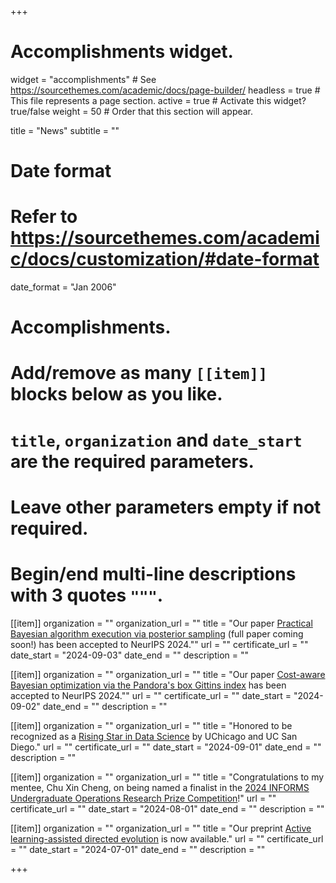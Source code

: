+++
# Accomplishments widget.
widget = "accomplishments"  # See https://sourcethemes.com/academic/docs/page-builder/
headless = true  # This file represents a page section.
active = true  # Activate this widget? true/false
weight = 50  # Order that this section will appear.

title = "News"
subtitle = ""

# Date format
#   Refer to https://sourcethemes.com/academic/docs/customization/#date-format
date_format = "Jan 2006"

# Accomplishments.
#   Add/remove as many `[[item]]` blocks below as you like.
#   `title`, `organization` and `date_start` are the required parameters.
#   Leave other parameters empty if not required.
#   Begin/end multi-line descriptions with 3 quotes `"""`.

[[item]]
  organization = ""
  organization_url = ""
  title = "Our paper [Practical Bayesian algorithm execution via posterior sampling](https://openreview.net/forum?id=1ebDEnMdUh) (full paper coming soon!) has been accepted to NeurIPS 2024.""
  url = ""
  certificate_url = ""
  date_start = "2024-09-03"
  date_end = ""
  description = ""

[[item]]
  organization = ""
  organization_url = ""
  title = "Our paper [Cost-aware Bayesian optimization via the Pandora's box Gittins index](https://arxiv.org/abs/2406.20062) has been accepted to NeurIPS 2024.""
  url = ""
  certificate_url = ""
  date_start = "2024-09-02"
  date_end = ""
  description = ""

[[item]]
  organization = ""
  organization_url = ""
  title = "Honored to be recognized as a [Rising Star in Data Science](https://datascience.uchicago.edu/research/postdoctoral-programs/rising-stars/) by UChicago and UC San Diego."
  url = ""
  certificate_url = ""
  date_start = "2024-09-01"
  date_end = ""
  description = ""

[[item]]
  organization = ""
  organization_url = ""
  title = "Congratulations to my mentee, Chu Xin Cheng, on being named a finalist in the [2024 INFORMS Undergraduate Operations Research Prize Competition](https://www.informs.org/Recognizing-Excellence/INFORMS-Prizes/Undergraduate-Operations-Research-Prize)!"
  url = ""
  certificate_url = ""
  date_start = "2024-08-01"
  date_end = ""
  description = ""

[[item]]
  organization = ""
  organization_url = ""
  title = "Our preprint [Active learning-assisted directed evolution](https://www.biorxiv.org/content/10.1101/2024.07.27.605457v1) is now available."
  url = ""
  certificate_url = ""
  date_start = "2024-07-01"
  date_end = ""
  description = ""

+++
